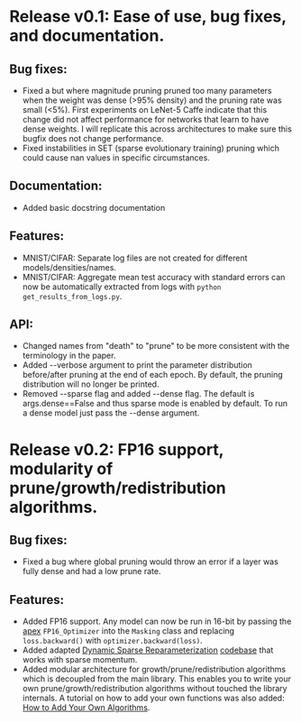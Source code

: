 
# Release v0.1: Ease of use, bug fixes, and documentation.
## Bug fixes:
 - Fixed a but where magnitude pruning pruned too many parameters when the weight was dense (>95% density) and the pruning rate was small (<5%).
   First experiments on LeNet-5 Caffe indicate that this change did not affect performance for networks that learn to have dense weights.
   I will replicate this across architectures to make sure this bugfix does not change performance.
 - Fixed instabilities in SET (sparse evolutionary training) pruning which could cause nan values in specific circumstances.

## Documentation:
 - Added basic docstring documentation

## Features:
  - MNIST/CIFAR: Separate log files are not created for different models/densities/names.
  - MNIST/CIFAR: Aggregate mean test accuracy with standard errors can now be automatically extracted from logs with `python get_results_from_logs.py`.

## API:
  - Changed names from "death" to "prune" to be more consistent with the terminology in the paper.
  - Added --verbose argument to print the parameter distribution before/after pruning at the end of each epoch. By default, the pruning distribution will no longer be printed.
  - Removed --sparse flag and added --dense flag. The default is args.dense==False and thus sparse mode is enabled by default. To run a dense model just pass the --dense argument.


# Release v0.2: FP16 support, modularity of prune/growth/redistribution algorithms.

## Bug fixes:
 - Fixed a bug where global pruning would throw an error if a layer was fully dense and had a low prune rate.

## Features:
 - Added FP16 support. Any model can now be run in 16-bit by passing the [apex](https://github.com/NVIDIA/apex) `FP16_Optimizer` into the `Masking` class and replacing `loss.backward()` with `optimizer.backward(loss)`.
 - Added adapted [Dynamic Sparse Reparameterization](https://arxiv.org/abs/1902.05967) [codebase](https://github.com/IntelAI/dynamic-reparameterization) that works with sparse momentum.
 - Added modular architecture for growth/prune/redistribution algorithms which is decoupled from the main library. This enables you to write your own prune/growth/redistribution algorithms without touched the library internals. A tutorial on how to add your own functions was also added: [How to Add Your Own Algorithms](How_to_add_your_own_algorithms.md]).

